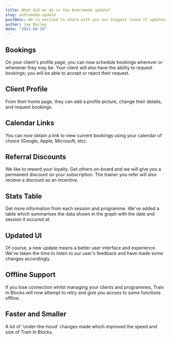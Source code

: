 ```yaml
---
title: What did we do in the Andromeda update?
slug: andromeda-update
postDesc: We're excited to share with you our biggest round of updates yet!
author: Joe Bailey
date: "2021-08-19"
---
```


## Bookings

On your client's profile page, you can now schedule bookings wherever or whenever they may be. Your client will also have the ability to request bookings; you will be able to accept or reject their request.

## Client Profile

From their home page, they can add a profile picture, change their details, and request bookings.

## Calendar Links

You can now obtain a link to view current bookings using your calendar of choice (Google, Apple, Microsoft, etc).

## Referral Discounts

We like to reward your loyalty. Get others on-board and we will give you a permanent discount on your subscription. The trainer you refer will also recieve a discount as an incentive.

## Stats Table

Get more information from each session and programme. We've added a table which summarises the data shown in the graph with the date and session it occured at.

## Updated UI

Of course, a new update means a better user interface and experience. We've taken the time to listen to our user's feedback and have made some changes accordingly.

## Offline Support

If you lose connection whilst managing your clients and programmes, Train In Blocks will now attempt to retry and give you access to some functions offline.

## Faster and Smaller

A lot of 'under-the-hood' changes made which improved the speed and size of Train In Blocks.

